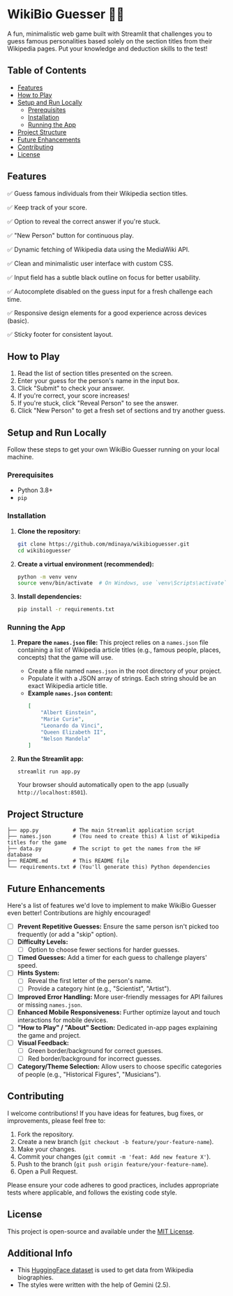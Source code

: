 # WikiBio Guesser 🕵️‍♀️

A fun, minimalistic web game built with Streamlit that challenges you to guess famous personalities based solely on the section titles from their Wikipedia pages. Put your knowledge and deduction skills to the test!

## Table of Contents

- [Features](#features)
- [How to Play](#how-to-play)
- [Setup and Run Locally](#setup-and-run-locally)
  - [Prerequisites](#prerequisites)
  - [Installation](#installation)
  - [Running the App](#running-the-app)
- [Project Structure](#project-structure)
- [Future Enhancements](#future-enhancements)
- [Contributing](#contributing)
- [License](#license)

## Features

✅ Guess famous individuals from their Wikipedia section titles.

✅ Keep track of your score.

✅ Option to reveal the correct answer if you're stuck.

✅ "New Person" button for continuous play.

✅ Dynamic fetching of Wikipedia data using the MediaWiki API.

✅ Clean and minimalistic user interface with custom CSS.

✅ Input field has a subtle black outline on focus for better usability.

✅ Autocomplete disabled on the guess input for a fresh challenge each time.

✅ Responsive design elements for a good experience across devices (basic).

✅ Sticky footer for consistent layout.


## How to Play

1.  Read the list of section titles presented on the screen.
2.  Enter your guess for the person's name in the input box.
3.  Click "Submit" to check your answer.
4.  If you're correct, your score increases!
5.  If you're stuck, click "Reveal Person" to see the answer.
6.  Click "New Person" to get a fresh set of sections and try another guess.

## Setup and Run Locally

Follow these steps to get your own WikiBio Guesser running on your local machine.

### Prerequisites

* Python 3.8+
* `pip` 

### Installation

1.  **Clone the repository:**
    ```bash
    git clone https://github.com/mdinaya/wikibioguesser.git
    cd wikibioguesser
    
2.  **Create a virtual environment (recommended):**
    ```bash
    python -m venv venv
    source venv/bin/activate  # On Windows, use `venv\Scripts\activate`
    ```

3.  **Install dependencies:**
    ```bash
    pip install -r requirements.txt
    ```

### Running the App

1.  **Prepare the `names.json` file:**
    This project relies on a `names.json` file containing a list of Wikipedia article titles (e.g., famous people, places, concepts) that the game will use.
    * Create a file named `names.json` in the root directory of your project.
    * Populate it with a JSON array of strings. Each string should be an exact Wikipedia article title.
    * **Example `names.json` content:**
        ```json
        [
            "Albert Einstein",
            "Marie Curie",
            "Leonardo da Vinci",
            "Queen Elizabeth II",
            "Nelson Mandela"
        ]
        ```

2.  **Run the Streamlit app:**
    ```bash
    streamlit run app.py
    ```
    Your browser should automatically open to the app (usually `http://localhost:8501`).

## Project Structure
```
├── app.py           # The main Streamlit application script
├── names.json       # (You need to create this) A list of Wikipedia titles for the game
├── data.py          # The script to get the names from the HF database
├── README.md        # This README file
└── requirements.txt # (You'll generate this) Python dependencies
```

## Future Enhancements

Here's a list of features we'd love to implement to make WikiBio Guesser even better! Contributions are highly encouraged!

- [ ] **Prevent Repetitive Guesses:** Ensure the same person isn't picked too frequently (or add a "skip" option).
- [ ] **Difficulty Levels:**
    - [ ] Option to choose fewer sections for harder guesses.
- [ ] **Timed Guesses:** Add a timer for each guess to challenge players' speed.
- [ ] **Hints System:**
    - [ ] Reveal the first letter of the person's name.
    - [ ] Provide a category hint (e.g., "Scientist", "Artist").
- [ ] **Improved Error Handling:** More user-friendly messages for API failures or missing `names.json`.
- [ ] **Enhanced Mobile Responsiveness:** Further optimize layout and touch interactions for mobile devices.
- [ ] **"How to Play" / "About" Section:** Dedicated in-app pages explaining the game and project.
- [ ] **Visual Feedback:**
    - [ ] Green border/background for correct guesses.
    - [ ] Red border/background for incorrect guesses.
- [ ] **Category/Theme Selection:** Allow users to choose specific categories of people (e.g., "Historical Figures", "Musicians").

## Contributing

I welcome contributions! If you have ideas for features, bug fixes, or improvements, please feel free to:

1.  Fork the repository.
2.  Create a new branch (`git checkout -b feature/your-feature-name`).
3.  Make your changes.
4.  Commit your changes (`git commit -m 'feat: Add new feature X'`).
5.  Push to the branch (`git push origin feature/your-feature-name`).
6.  Open a Pull Request.

Please ensure your code adheres to good practices, includes appropriate tests where applicable, and follows the existing code style.

## License

This project is open-source and available under the [MIT License](LICENSE).

## Additional Info
- This [HuggingFace dataset](https://huggingface.co/datasets/rcds/wikipedia-persons-masked) is used to get data from Wikipedia biographies.
- The styles were written with the help of Gemini (2.5).
